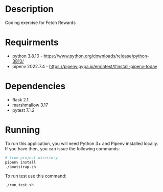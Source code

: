 # Description
Coding exercise for Fetch Rewards

# Requirments
- python 3.8.10 - <https://www.python.org/downloads/release/python-3810/>
- pipenv 2022.7.4 - <https://pipenv.pypa.io/en/latest/#install-pipenv-today>

# Dependencies
- flask 2.1
- marshmallow 3.17
- pytest 7.1.2

# Running
To run this application, you will need Python 3+ and Pipenv installed locally. If you have then, you can issue the following commands:

```bash
# from project directory
pipenv install
./bootstrap.sh 
```

To run test use this command:
```bash
./run_test.sh
```

